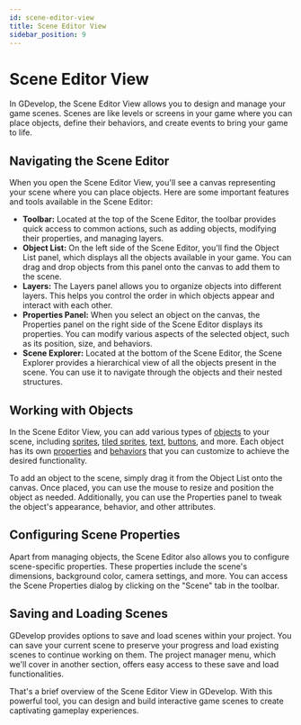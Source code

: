 ```yaml
---
id: scene-editor-view
title: Scene Editor View
sidebar_position: 9
---
```


# Scene Editor View

In GDevelop, the Scene Editor View allows you to design and manage your game scenes. Scenes are like levels or screens in your game where you can place objects, define their behaviors, and create events to bring your game to life.

## Navigating the Scene Editor

When you open the Scene Editor View, you'll see a canvas representing your scene where you can place objects. Here are some important features and tools available in the Scene Editor:

- **Toolbar:** Located at the top of the Scene Editor, the toolbar provides quick access to common actions, such as adding objects, modifying their properties, and managing layers.
- **Object List:** On the left side of the Scene Editor, you'll find the Object List panel, which displays all the objects available in your game. You can drag and drop objects from this panel onto the canvas to add them to the scene.
- **Layers:** The Layers panel allows you to organize objects into different layers. This helps you control the order in which objects appear and interact with each other.
- **Properties Panel:** When you select an object on the canvas, the Properties panel on the right side of the Scene Editor displays its properties. You can modify various aspects of the selected object, such as its position, size, and behaviors.
- **Scene Explorer:** Located at the bottom of the Scene Editor, the Scene Explorer provides a hierarchical view of all the objects present in the scene. You can use it to navigate through the objects and their nested structures.

## Working with Objects

In the Scene Editor View, you can add various types of [objects](./objects/what-are-objects.md) to your scene, including [sprites](./objects/sprites.md), [tiled sprites](./objects/tiled-sprites.md), [text](./objects/text.md), [buttons](./objects/button.md), and more. Each object has its own [properties](./objects/object-properties.md) and [behaviors](./behaviors/object-behaviors.md) that you can customize to achieve the desired functionality.

To add an object to the scene, simply drag it from the Object List onto the canvas. Once placed, you can use the mouse to resize and position the object as needed. Additionally, you can use the Properties panel to tweak the object's appearance, behavior, and other attributes.

## Configuring Scene Properties

Apart from managing objects, the Scene Editor also allows you to configure scene-specific properties. These properties include the scene's dimensions, background color, camera settings, and more. You can access the Scene Properties dialog by clicking on the "Scene" tab in the toolbar.

## Saving and Loading Scenes

GDevelop provides options to save and load scenes within your project. You can save your current scene to preserve your progress and load existing scenes to continue working on them. The project manager menu, which we'll cover in another section, offers easy access to these save and load functionalities.

That's a brief overview of the Scene Editor View in GDevelop. With this powerful tool, you can design and build interactive game scenes to create captivating gameplay experiences.
